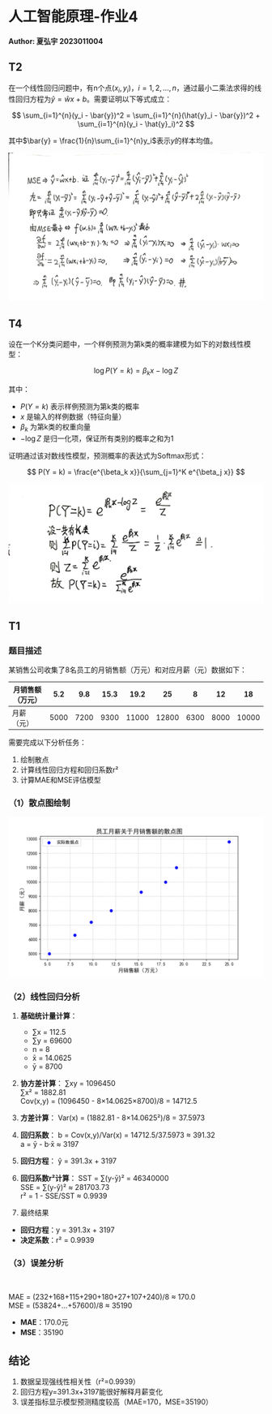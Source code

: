 # 人工智能原理-作业4

#### Author: 夏弘宇 2023011004

## T2

在一个线性回归问题中，有n个点$(x_i, y_i)$，$i = 1,2,\ldots,n$，通过最小二乘法求得的线性回归方程为$\hat{y} = \hat{w}x + b$。需要证明以下等式成立：

$$
\sum_{i=1}^{n}(y_i - \bar{y})^2 = \sum_{i=1}^{n}(\hat{y}_i - \bar{y})^2 + \sum_{i=1}^{n}(y_i - \hat{y}_i)^2
$$

其中$\bar{y} = \frac{1}{n}\sum_{i=1}^{n}y_i$表示$y$的样本均值。

![T2](77eb8f98aafef39cf8d4e332e093dba.jpg)

## T4

设在一个K分类问题中，一个样例预测为第k类的概率建模为如下的对数线性模型：

$$
\log P(Y = k) = \beta_k x - \log Z
$$

其中：

- $P(Y = k)$ 表示样例预测为第k类的概率
- $x$ 是输入的样例数据（特征向量）
- $\beta_k$ 为第k类的权重向量
- $-\log Z$ 是归一化项，保证所有类别的概率之和为1

证明通过该对数线性模型，预测概率的表达式为Softmax形式：

$$
P(Y = k) = \frac{e^{\beta_k x}}{\sum_{j=1}^K e^{\beta_j x}}
$$

![T4](af5c6f5c3a76000dcb4671a715447da.jpg)

## T1

### 题目描述

某销售公司收集了8名员工的月销售额（万元）和对应月薪（元）数据如下：

| 月销售额（万元） | 5.2  | 9.8  | 15.3 | 19.2  | 25    | 8    | 12   | 18    |
| -------- | ---- | ---- | ---- | ----- | ----- | ---- | ---- | ----- |
| 月薪（元）    | 5000 | 7200 | 9300 | 11000 | 12800 | 6300 | 8000 | 10000 |

需要完成以下分析任务：

1. 绘制散点
2. 计算线性回归方程和回归系数r²
3. 计算MAE和MSE评估模型

### （1）散点图绘制

![散点图](image.png)

### （2）线性回归分析

1. ​**​基础统计量计算​**​：
   
   - ∑x = 112.5
   - ∑y = 69600
   - n = 8
   - x̄ = 14.0625
   - ȳ = 8700

2. ​**​协方差计算​**​：
   ∑xy = 1096450  
   ∑x² = 1882.81  
   Cov(x,y) = (1096450 - 8×14.0625×8700)/8 = 14712.5

3. ​**​方差计算​**​：
   Var(x) = (1882.81 - 8×14.0625²)/8 = 37.5973

4. ​**​回归系数​**​：
   b = Cov(x,y)/Var(x) = 14712.5/37.5973 ≈ 391.32  
   a = ȳ - b·x̄ ≈ 3197

5. ​**​回归方程​**​：
   ŷ = 391.3x + 3197

6. ​**​回归系数r²计算​**​：
   SST = ∑(y-ȳ)² = 46340000  
   SSE = ∑(y-ŷ)² ≈ 281703.73  
   r² = 1 - SSE/SST ≈ 0.9939

7. 最终结果
- ​**​回归方程​**​：y = 391.3x + 3197
- ​**​决定系数​**​：r² = 0.9939

### （3）误差分析

<img src="file:///C:/Users/18256/AppData/Roaming/marktext/images/2025-04-12-20-39-57-image.png" title="" alt="" width="379">

MAE = (232+168+115+290+180+27+107+240)/8 ≈ 170.0  
MSE = (53824+...+57600)/8 ≈ 35190

- ​**​MAE​**​：170.0元
- ​**​MSE​**​：35190

## 结论

1. 数据呈现强线性相关性（r²=0.9939）
2. 回归方程y=391.3x+3197能很好解释月薪变化
3. 误差指标显示模型预测精度较高（MAE=170，MSE=35190）

